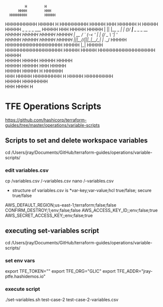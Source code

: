              H        H
          HHHH        HHH
      HHHHHHHH        HHHHH
   HHHHHHHHHH         HHHHH   H
 HHHHHHHHH            HHHHH   HHH
 HHHHHH      H        HHHHH   HHHHH   _  _         _    _  ___
 HHHHH     HHH        HHHHH   HHHHH  | || |__ _ __| |_ (_)/ __|___ _ _ _ __
 HHHHH   HHHHH        HHHHH   HHHHH  | __ / _` (_-< ' \| | (__/ _ \ '_| '_ \
 HHHHH   HHHHH        HHHHH   HHHHH  |_||_\__,_/__/_||_|_|\___\___/_| | .__/
 HHHHH   HHHHHHHHHHHHHHHHHH   HHHHH                                   |_|
 HHHHH   HHHHHHHHHHHHHHHHHH   HHHHH
 HHHHH   HHHHHHHHHHHHHHHHHH   HHHHH     
 HHHHH   HHHHH        HHHHH   HHHHH            
 HHHHH   HHHHH        HHH     HHHHH       
 HHHHH   HHHHH        H      HHHHHH              
   HHH   HHHHH            HHHHHHHHH
     H   HHHHH          HHHHHHHHH        
         HHHHH        HHHHHHHH                 
           HHH        HHHH
             H       
             
# TFE Operations Scripts
https://github.com/hashicorp/terraform-guides/tree/master/operations/variable-scripts

## Scripts to set and delete workspace variables
cd /Users/jray/Documents/GitHub/terraform-guides/operations/variable-scripts/

### edit variables.csv
cp /variables.csv /<worksapce name>-variables.csv
nano /<worksapce name>-variables.csv

- structure of variables.csv is *var-key;var-value;hcl true/false; secure true/false

AWS_DEFAULT_REGION;us-east-1;terraform;false;false
CONFIRM_DESTROY;1;env;false;false
AWS_ACCESS_KEY_ID;;env;false;true
AWS_SECRET_ACCESS_KEY;;env;false;true

## executing set-variables script
cd /Users/jray/Documents/GitHub/terraform-guides/operations/variable-scripts/

### set env vars
export TFE_TOKEN="<token with workspace privilege>"
export TFE_ORG="GLIC"
export TFE_ADDR="jray-ptfe.hashidemos.io"

### execute script
./set-variables.sh test-case-2 test-case-2-variables.csv